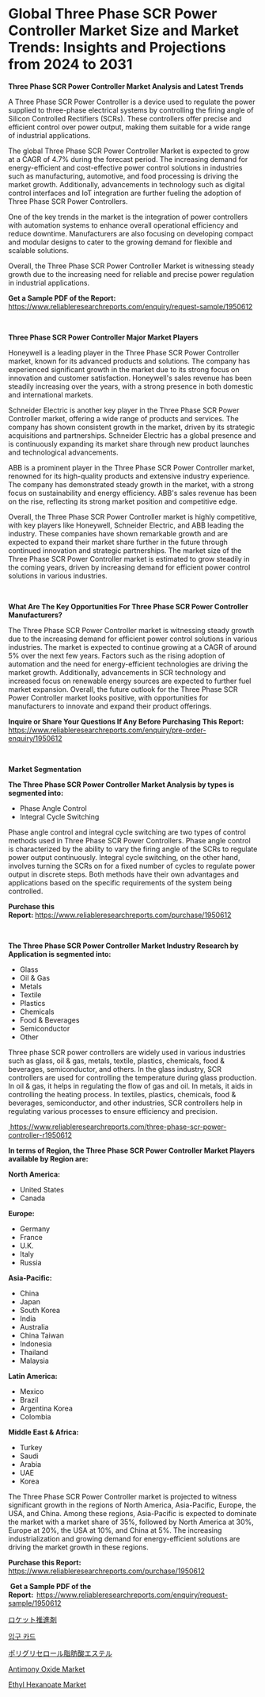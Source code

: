 <p><h1>Global Three Phase SCR Power Controller Market Size and Market Trends: Insights and Projections from 2024 to 2031</h1></p><p><strong>Three Phase SCR Power Controller Market Analysis and Latest Trends</strong></p>
<p><p>A Three Phase SCR Power Controller is a device used to regulate the power supplied to three-phase electrical systems by controlling the firing angle of Silicon Controlled Rectifiers (SCRs). These controllers offer precise and efficient control over power output, making them suitable for a wide range of industrial applications.</p><p>The global Three Phase SCR Power Controller Market is expected to grow at a CAGR of 4.7% during the forecast period. The increasing demand for energy-efficient and cost-effective power control solutions in industries such as manufacturing, automotive, and food processing is driving the market growth. Additionally, advancements in technology such as digital control interfaces and IoT integration are further fueling the adoption of Three Phase SCR Power Controllers.</p><p>One of the key trends in the market is the integration of power controllers with automation systems to enhance overall operational efficiency and reduce downtime. Manufacturers are also focusing on developing compact and modular designs to cater to the growing demand for flexible and scalable solutions.</p><p>Overall, the Three Phase SCR Power Controller Market is witnessing steady growth due to the increasing need for reliable and precise power regulation in industrial applications.</p></p>
<p><strong>Get a Sample PDF of the Report:&nbsp;</strong> <a href="https://www.reliableresearchreports.com/enquiry/request-sample/1950612">https://www.reliableresearchreports.com/enquiry/request-sample/1950612</a></p>
<p>&nbsp;</p>
<p><strong>Three Phase SCR Power Controller Major Market Players</strong></p>
<p><p>Honeywell is a leading player in the Three Phase SCR Power Controller market, known for its advanced products and solutions. The company has experienced significant growth in the market due to its strong focus on innovation and customer satisfaction. Honeywell's sales revenue has been steadily increasing over the years, with a strong presence in both domestic and international markets.</p><p>Schneider Electric is another key player in the Three Phase SCR Power Controller market, offering a wide range of products and services. The company has shown consistent growth in the market, driven by its strategic acquisitions and partnerships. Schneider Electric has a global presence and is continuously expanding its market share through new product launches and technological advancements.</p><p>ABB is a prominent player in the Three Phase SCR Power Controller market, renowned for its high-quality products and extensive industry experience. The company has demonstrated steady growth in the market, with a strong focus on sustainability and energy efficiency. ABB's sales revenue has been on the rise, reflecting its strong market position and competitive edge.</p><p>Overall, the Three Phase SCR Power Controller market is highly competitive, with key players like Honeywell, Schneider Electric, and ABB leading the industry. These companies have shown remarkable growth and are expected to expand their market share further in the future through continued innovation and strategic partnerships. The market size of the Three Phase SCR Power Controller market is estimated to grow steadily in the coming years, driven by increasing demand for efficient power control solutions in various industries.</p></p>
<p>&nbsp;</p>
<p><strong>What Are The Key Opportunities For Three Phase SCR Power Controller Manufacturers?</strong></p>
<p><p>The Three Phase SCR Power Controller market is witnessing steady growth due to the increasing demand for efficient power control solutions in various industries. The market is expected to continue growing at a CAGR of around 5% over the next few years. Factors such as the rising adoption of automation and the need for energy-efficient technologies are driving the market growth. Additionally, advancements in SCR technology and increased focus on renewable energy sources are expected to further fuel market expansion. Overall, the future outlook for the Three Phase SCR Power Controller market looks positive, with opportunities for manufacturers to innovate and expand their product offerings.</p></p>
<p><strong>Inquire or Share Your Questions If Any Before Purchasing This Report:</strong> <a href="https://www.reliableresearchreports.com/enquiry/pre-order-enquiry/1950612">https://www.reliableresearchreports.com/enquiry/pre-order-enquiry/1950612</a></p>
<p>&nbsp;</p>
<p><strong>Market Segmentation</strong></p>
<p><strong>The Three Phase SCR Power Controller Market Analysis by types is segmented into:</strong></p>
<p><ul><li>Phase Angle Control</li><li>Integral Cycle Switching</li></ul></p>
<p><p>Phase angle control and integral cycle switching are two types of control methods used in Three Phase SCR Power Controllers. Phase angle control is characterized by the ability to vary the firing angle of the SCRs to regulate power output continuously. Integral cycle switching, on the other hand, involves turning the SCRs on for a fixed number of cycles to regulate power output in discrete steps. Both methods have their own advantages and applications based on the specific requirements of the system being controlled.</p></p>
<p><strong>Purchase this Report:&nbsp;</strong><a href="https://www.reliableresearchreports.com/purchase/1950612">https://www.reliableresearchreports.com/purchase/1950612</a></p>
<p>&nbsp;</p>
<p><strong>The Three Phase SCR Power Controller Market Industry Research by Application is segmented into:</strong></p>
<p><ul><li>Glass</li><li>Oil & Gas</li><li>Metals</li><li>Textile</li><li>Plastics</li><li>Chemicals</li><li>Food & Beverages</li><li>Semiconductor</li><li>Other</li></ul></p>
<p><p>Three phase SCR power controllers are widely used in various industries such as glass, oil & gas, metals, textile, plastics, chemicals, food & beverages, semiconductor, and others. In the glass industry, SCR controllers are used for controlling the temperature during glass production. In oil & gas, it helps in regulating the flow of gas and oil. In metals, it aids in controlling the heating process. In textiles, plastics, chemicals, food & beverages, semiconductor, and other industries, SCR controllers help in regulating various processes to ensure efficiency and precision.</p></p>
<p><a href="https://www.reliableresearchreports.com/three-phase-scr-power-controller-r1950612">&nbsp;https://www.reliableresearchreports.com/three-phase-scr-power-controller-r1950612</a></p>
<p><strong>In terms of Region, the Three Phase SCR Power Controller Market Players available by Region are:</strong></p>
<p>
    <p> <strong> North America: </strong>
        <ul>
            <li>United States</li>
            <li>Canada</li>
        </ul>
        </p> 
    <p> <strong> Europe: </strong>
        <ul>
            <li>Germany</li>
            <li>France</li>
            <li>U.K.</li>
            <li>Italy</li>
            <li>Russia</li>
        </ul>
        </p> 
    <p> <strong> Asia-Pacific: </strong>
        <ul>
            <li>China</li>
            <li>Japan</li>
            <li>South Korea</li>
            <li>India</li>
            <li>Australia</li>
            <li>China Taiwan</li>
            <li>Indonesia</li>
            <li>Thailand</li>
            <li>Malaysia</li>
        </ul>
        </p> 
    <p> <strong> Latin America: </strong>
        <ul>
            <li>Mexico</li>
            <li>Brazil</li>
            <li>Argentina Korea</li>
            <li>Colombia</li>
        </ul>
        </p> 
    <p> <strong> Middle East & Africa: </strong>
        <ul>
            <li>Turkey</li>
            <li>Saudi</li>
            <li>Arabia</li>
            <li>UAE</li>
            <li>Korea</li>
        </ul>
    </p>
    </p>
<p><p>The Three Phase SCR Power Controller market is projected to witness significant growth in the regions of North America, Asia-Pacific, Europe, the USA, and China. Among these regions, Asia-Pacific is expected to dominate the market with a market share of 35%, followed by North America at 30%, Europe at 20%, the USA at 10%, and China at 5%. The increasing industrialization and growing demand for energy-efficient solutions are driving the market growth in these regions.</p></p>
<p><strong>Purchase this Report: </strong><a href="https://www.reliableresearchreports.com/purchase/1950612">https://www.reliableresearchreports.com/purchase/1950612</a></p>
<p>&nbsp;<strong>Get a Sample PDF of the Report:&nbsp;&nbsp;</strong><a href="https://www.reliableresearchreports.com/enquiry/request-sample/1950612">https://www.reliableresearchreports.com/enquiry/request-sample/1950612</a></p>
<p><strong></strong></p>
<p><p><a href="https://github.com/pepo3k/Market-Research-Report-List-1/blob/main/616637328038.md">ロケット推進剤</a></p><p><a href="https://medium.com/@alanperkins1921/%EC%9E%85%EC%9E%A5-%EC%B9%B4%EB%93%9C-%EC%8B%9C%EC%9E%A5-%EC%A1%B0%EC%82%AC-%EB%B3%B4%EA%B3%A0%EC%84%9C-%EA%B7%B8-%EC%97%AD%EC%82%AC-%EB%B0%8F-2024%EB%85%84%EB%B6%80%ED%84%B0-2031%EB%85%84%EA%B9%8C%EC%A7%80%EC%9D%98-%EC%98%88%EC%B8%A1-858b934a65dc">입구 카드</a></p><p><a href="https://github.com/nemesis2824/Market-Research-Report-List-1/blob/main/117337528039.md">ポリグリセロール脂肪酸エステル</a></p><p><a href="https://issuu.com/reportprime-2/docs/antimony-oxide-market-size-2030.pptx">Antimony Oxide Market</a></p><p><a href="https://issuu.com/reportprime-2/docs/ethyl-hexanoate-market-size-2030.pptx">Ethyl Hexanoate Market</a></p></p>